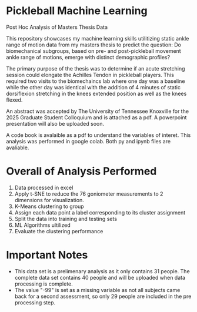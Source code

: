 # Pickleball Machine Learning
Post Hoc Analysis of Masters Thesis Data 

This repository showcases my machine learning skills utilitizing static ankle range of motion data from my masters thesis to predict the question: 
Do biomechanical subgroups, based on pre- and post-pickleball movement ankle range of motions, emerge with distinct demographic profiles?

The primary purpose of the thesis was to determine if an acute stretching session could elongate the Achilles Tendon in pickleball players. 
This required two visits to the biomechaincs lab where one day was a baseline while the other day was identical with the addition of 4 minutes of static dorsiflexion stretching in the knees extended position as well as the knees flexed.

An abstract was accepted by The University of Tennessee Knoxville for the 2025 Graduate Student Colloquium and is attached as a pdf.
A powerpoint presentation will also be uploaded soon.

A code book is avalaible as a pdf to understand the variables of interet.
This analysis was performed in google colab. Both py and ipynb files are avaliable. 

# Overall of Analysis Performed 
1. Data processed in excel 
2. Apply t-SNE to reduce the 76 goniometer measurements to 2 dimensions for visualization.
3. K-Means clustering to group 
4. Assign each data point a label corresponding to its cluster assignment
5. Split the data into training and testing sets
6. ML Algorithms ultilized
7. Evaluate the clustering performance

# Important Notes 
- This data set is a prelimenary analysis as it only contains 31 people. The complete data set contains 40 people and will be uploaded when data processing is complete.
- The value "-99" is set as a missing variable as not all subjects came back for a second assessment, so only 29 people are included in the pre processing step.
